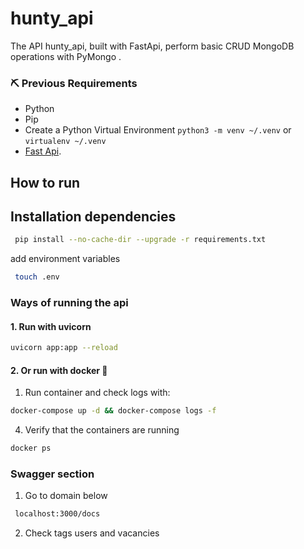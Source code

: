 # hunty_api


The API hunty_api, built with FastApi, perform basic CRUD MongoDB operations with PyMongo .


### :pick: Previous Requirements
* Python
* Pip
* Create a Python Virtual Environment `python3 -m venv ~/.venv` or `virtualenv ~/.venv`
* [Fast Api](https://fastapi.tiangolo.com/).

## How to run

## Installation dependencies

```bash
 pip install --no-cache-dir --upgrade -r requirements.txt
```
add environment variables
```bash
 touch .env
```

### Ways of running the api
#### 1. Run with uvicorn

```bash
uvicorn app:app --reload
```

#### 2. Or run with docker :whale:


1. Run container and check logs with:
```sh
docker-compose up -d && docker-compose logs -f
```

4. Verify that the containers are running
```sh
docker ps 
```

### Swagger section

1. Go to domain below

```sh
 localhost:3000/docs 
```
2. Check tags users and vacancies

